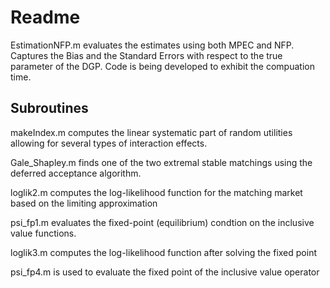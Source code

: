 #  Readme

EstimationNFP.m evaluates the estimates using both MPEC and NFP. Captures the Bias and the Standard Errors with respect to the true parameter of the DGP. Code is being developed to exhibit the compuation time. 

## Subroutines


makeIndex.m computes the linear systematic part of random utilities allowing for several types of interaction effects.

Gale_Shapley.m finds one of the two extremal stable matchings using the deferred acceptance algorithm. 

loglik2.m computes the log-likelihood function for the matching market based on the limiting approximation

psi_fp1.m evaluates the fixed-point (equilibrium) condtion on the inclusive value functions. 

loglik3.m computes the log-likelihood function after solving the fixed point

psi_fp4.m is used to evaluate the fixed point of the inclusive value operator
